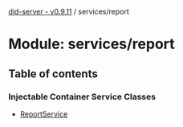 [did-server - v0.9.11](../README.md) / services/report

# Module: services/report

## Table of contents

### Injectable Container Service Classes

- [ReportService](../classes/services_report.reportservice.md)
